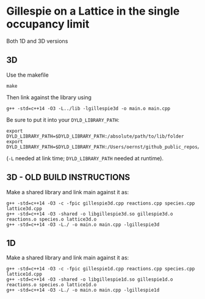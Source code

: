 # Gillespie on a Lattice in the single occupancy limit

Both 1D and 3D versions

## 3D

Use the makefile
```
make
```
Then link against the library using
```
g++ -std=c++14 -O3 -L../lib -lgillespie3d -o main.o main.cpp
```
Be sure to put it into your `DYLD_LIBRARY_PATH`:
```
export DYLD_LIBRARY_PATH=$DYLD_LIBRARY_PATH:/absolute/path/to/lib/folder
export DYLD_LIBRARY_PATH=$DYLD_LIBRARY_PATH:/Users/oernst/github_public_repos/LatticeGillespieCpp/single_occupancy_3d/lib
```
(`-L` needed at link time; `DYLD_LIBRARY_PATH` needed at runtime).

## 3D - OLD BUILD INSTRUCTIONS

Make a shared library and link main against it as:
```
g++ -std=c++14 -O3 -c -fpic gillespie3d.cpp reactions.cpp species.cpp lattice3d.cpp
g++ -std=c++14 -O3 -shared -o libgillespie3d.so gillespie3d.o reactions.o species.o lattice3d.o
g++ -std=c++14 -O3 -L./ -o main.o main.cpp -lgillespie3d
```

## 1D

Make a shared library and link main against it as:
```
g++ -std=c++14 -O3 -c -fpic gillespie1d.cpp reactions.cpp species.cpp lattice1d.cpp
g++ -std=c++14 -O3 -shared -o libgillespie1d.so gillespie1d.o reactions.o species.o lattice1d.o
g++ -std=c++14 -O3 -L./ -o main.o main.cpp -lgillespie1d
```